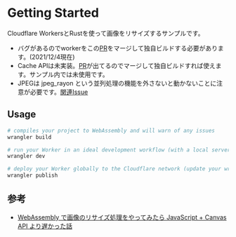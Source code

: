 # Getting Started

Cloudflare WorkersとRustを使って画像をリサイズするサンプルです。

 - バグがあるのでworkerをこの[PR](https://github.com/cloudflare/workers-rs/pull/81)をマージして独自ビルドする必要があります。(2021/12/4現在)
 - Cache APIは未実装。[PR](https://github.com/cloudflare/workers-rs/pull/67)が出てるのでマージして独自ビルドすれば使えます。サンプル内では未使用です。
 - JPEGは jpeg_rayon という並列処理の機能を外さないと動かないことに注意が必要です。[関連Issue](https://github.com/image-rs/image/issues/879)

## Usage 

```bash
# compiles your project to WebAssembly and will warn of any issues
wrangler build 

# run your Worker in an ideal development workflow (with a local server, file watcher & more)
wrangler dev

# deploy your Worker globally to the Cloudflare network (update your wrangler.toml file for configuration)
wrangler publish
```

## 参考

 - [WebAssembly で画像のリサイズ処理をやってみたら JavaScript + Canvas API より遅かった話](https://qiita.com/yokra9/items/f9e98a9b47fe2d1234b0)
